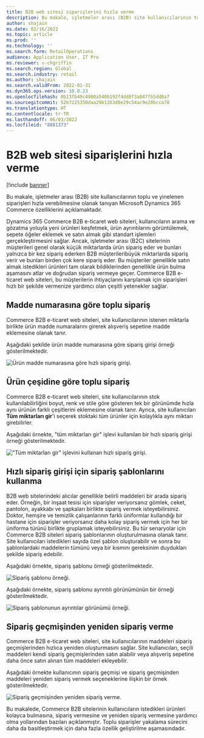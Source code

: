 ```yaml
---
title: B2B web sitesi siparişlerini hızla verme
description: Bu makale, işletmeler arası (B2B) site kullanıcılarının toplu ve yinelenen siparişleri hızla verebilmesine olanak tanıyan Microsoft Dynamics 365 Commerce özelliklerini açıklamaktadır.
author: shajain
ms.date: 02/16/2022
ms.topic: article
ms.prod: ''
ms.technology: ''
ms.search.form: RetailOperations
audience: Application User, IT Pro
ms.reviewer: v-chgriffin
ms.search.region: Global
ms.search.industry: retail
ms.author: shajain
ms.search.validFrom: 2022-01-31
ms.dyn365.ops.version: 10.0.23
ms.openlocfilehash: 0b13fb49c49b0a540b192f4dd0f3a847fb5dd8a7
ms.sourcegitcommit: 52b7225350daa29b1263d8e29c54ac9e20bcca70
ms.translationtype: HT
ms.contentlocale: tr-TR
ms.lasthandoff: 06/03/2022
ms.locfileid: "8881373"
---
```

# <a name="place-b2b-website-orders-quickly"></a>B2B web sitesi siparişlerini hızla verme

[!include [banner](../../includes/banner.md)]

Bu makale, işletmeler arası (B2B) site kullanıcılarının toplu ve yinelenen siparişleri hızla verebilmesine olanak tanıyan Microsoft Dynamics 365 Commerce özelliklerini açıklamaktadır.

Dynamics 365 Commerce B2B e-ticaret web siteleri, kullanıcıların arama ve gözatma yoluyla yeni ürünleri keşfetmek, ürün ayrıntılarını görüntülemek, sepete öğeler eklemek ve satın almak gibi standart işlemleri gerçekleştirmesini sağlar. Ancak, işletmeler arası (B2C) sitelerinin müşterileri genel olarak küçük miktarlarda ürün sipariş eder ve bunları yalnızca bir kez sipariş ederken B2B müşterileribüyük miktarlarda sipariş verir ve bunları birden çok kere sipariş eder. Bu müşteriler genellikle satın almak istedikleri ürünleri tam olarak bildiklerinden genellikle ürün bulma aşamasını atlar ve doğrudan sipariş vermeye geçer. Commerce B2B e-ticaret web siteleri, bu müşterilerin ihtiyaçlarını karşılamak için siparişleri hızlı bir şekilde vermenize yardımcı olan çeşitli yetenekler sağlar.

## <a name="bulk-order-by-item-number"></a>Madde numarasına göre toplu sipariş

Commerce B2B e-ticaret web siteleri, site kullanıcılarının istenen miktarla birlikte ürün madde numaralarını girerek alışveriş sepetine madde eklemesine olanak tanır.

Aşağıdaki şekilde ürün madde numarasına göre sipariş girişi örneği gösterilmektedir.

![Ürün madde numarasına göre hızlı sipariş girişi.](../media/QuickAddByItem.png)

## <a name="bulk-order-by-variant"></a>Ürün çeşidine göre toplu sipariş

Commerce B2B e-ticaret web siteleri, site kullanıcılarının stok kullanılabilirliğini boyut, renk ve stile göre gösteren tek bir görünümde hızla aynı ürünün farklı çeşitlerini eklemesine olanak tanır. Ayrıca, site kullanıcıları **Tüm miktarları gir**'i seçerek stoktaki tüm ürünler için kolaylıkla aynı miktarı girebilirler.

Aşağıdaki örnekte, "tüm miktarları gir" işlevi kullanılan bir hızlı sipariş girişi örneği gösterilmektedir.

!["Tüm miktarları gir" işlevini kullanan hızlı sipariş girişi.](../media/MatrixView.png)

## <a name="use-order-templates-for-quick-order-entry"></a>Hızlı sipariş girişi için sipariş şablonlarını kullanma

B2B web sitelerindeki alıcılar genellikle belirli maddeleri bir arada sipariş eder. Örneğin, bir inşaat tesisi için siparişler veriyorsanız gömlek, ceket, pantolon, ayakkabı ve şapkaları birlikte sipariş vermek isteyebilirsiniz. Doktor, hemşire ve temizlik çalışanlarının farklı üniformlar kullandığı bir hastane için siparişler veriyorsanız daha kolay sipariş vermek için her bir üniforma türünü birlikte gruplamak isteyebilirsiniz. Bu tür senaryolar için Commerce B2B siteleri sipariş şablonlarının oluşturulmasına olanak tanır. Site kullanıcıları istedikleri sayıda özel şablon oluşturabilir ve sonra bu şablonlardaki maddelerin tümünü veya bir kısmını gereksinim duydukları şekilde sipariş edebilir.

Aşağıdaki örnekte, sipariş şablonu örneği gösterilmektedir.

![Sipariş şablonu örneği.](../media/OrderTemplateHeader.png)

Aşağıdaki örnekte, sipariş şablonu ayrıntılı görünümünün bir örneği gösterilmektedir.

![Sipariş şablonunun ayrıntılar görünümü örneği.](../media/OrderTemplateLines.png)

## <a name="reorder-from-order-history"></a>Sipariş geçmişinden yeniden sipariş verme

Commerce B2B e-ticaret web siteleri, site kullanıcılarının maddeleri sipariş geçmişlerinden hızlıca yeniden oluşturmasını sağlar. Site kullanıcıları, seçili maddeleri kendi sipariş geçmişlerinden satın alabilir veya alışveriş sepetine daha önce satın alınan tüm maddeleri ekleyebilir.

Aşağıdaki örnekte kullanıcının sipariş geçmişi ve sipariş geçmişinden maddeleri yeniden sipariş vermek seçeneklerine ilişkin bir örnek gösterilmektedir.

![Sipariş geçmişinden yeniden sipariş verme.](../media/Reorder.png)

Bu makalede, Commerce B2B sitelerinin kullanıcıların istedikleri ürünleri kolayca bulmasına, sipariş vermesine ve yeniden sipariş vermesine yardımcı olma yollarından bazıları açıklanmıştır. Toplu siparişler yakalama sürecini daha da basitleştirmek için daha fazla özellik geliştirilme aşamasındadır.
